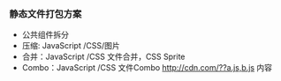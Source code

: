 ### 静态文件打包方案
- 公共组件拆分
- 压缩: JavaScript /CSS/图片
- 合并：JavaScript /CSS 文件合并，CSS Sprite
- Combo：JavaScript /CSS 文件Combo http://cdn.com/??a.js,b.js 内容